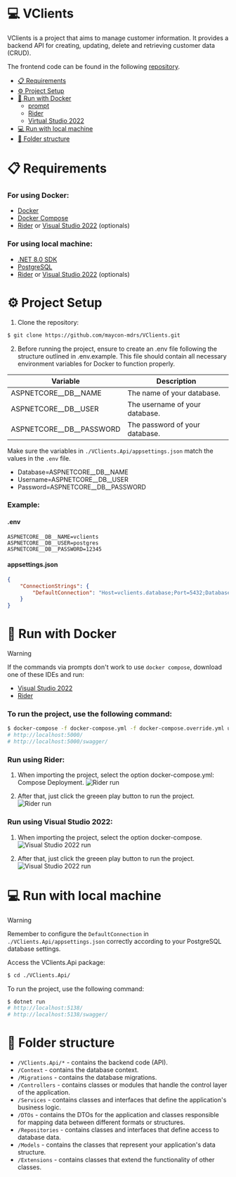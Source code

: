 ﻿# 💻 VClients

VClients is a project that aims to manage customer information. It provides a backend API for creating, updating, delete and retrieving customer data (CRUD).

The frontend code can be found in the following [repository](https://github.com/LuigiVanin/customer-manager-sample).

<!--ts-->
* [📋 Requirements](#📋-requirements)
* [⚙️ Project Setup](#⚙️-project-setup) 
* [🐋 Run with Docker](#🐋-run-with-docker) 
    * [prompt](#to-run-the-project-use-the-following-command)
    * [Rider](#run-using-rider) 
    * [Virtual Studio 2022](#run-using-visual-studio-2022) 
* [💻 Run with local machine](#💻-run-with-local-machine) 
* [📁 Folder structure](#📁-folder-structure) 
<!--te-->

# 📋 Requirements
### For using Docker:
- [Docker](https://www.docker.com/products/docker-desktop)
- [Docker Compose](https://docs.docker.com/compose/install/)
- [Rider](https://www.jetbrains.com/pt-br/rider/) or [Visual Studio 2022](https://visualstudio.microsoft.com/pt-br/vs/) (optionals)

### For using local machine:
- [.NET 8.0 SDK](https://dotnet.microsoft.com/pt-br/download/dotnet/8.0)
- [PostgreSQL](https://www.postgresql.org/download/)
- [Rider](https://www.jetbrains.com/pt-br/rider/) or [Visual Studio 2022](https://visualstudio.microsoft.com/pt-br/vs/) (optionals)

# ⚙️ Project Setup

1. Clone the repository:
  ```bash
  $ git clone https://github.com/maycon-mdrs/VClients.git
  ```

2. Before running the project, ensure to create an .env file following the structure outlined in .env.example. This file should contain all necessary environment variables for Docker to function properly.
  
  | Variable      | Description                                        |
  |---------------|----------------------------------------------------|
  | ASPNETCORE__DB__NAME | The name of your database. |
  | ASPNETCORE__DB__USER | The username of your database. |
  | ASPNETCORE__DB__PASSWORD | The password of your database. |
  
  Make sure the variables in `./VClients.Api/appsettings.json` match the values in the `.env` file. 
  - Database=ASPNETCORE__DB__NAME
  - Username=ASPNETCORE__DB__USER 
  - Password=ASPNETCORE__DB__PASSWORD
  
  ### Example:
  #### .env
  ```
  ASPNETCORE__DB__NAME=vclients
  ASPNETCORE__DB__USER=postgres
  ASPNETCORE__DB__PASSWORD=12345
  ```
  
  #### appsettings.json
  ```json
  {
      "ConnectionStrings": {
          "DefaultConnection": "Host=vclients.database;Port=5432;Database=vclients;Username=postgres;Password=12345"
      }
  }
  ```

# 🐋 Run with Docker

> [!warning]
> If the commands via prompts don't work to use `docker compose`, download one of these IDEs and run:
> - [Visual Studio 2022](https://visualstudio.microsoft.com/pt-br/vs/)
> - [Rider](https://www.jetbrains.com/pt-br/rider/)

### To run the project, use the following command:
```bash
$ docker-compose -f docker-compose.yml -f docker-compose.override.yml up -d
# http://localhost:5000/
# http://localhost:5000/swagger/
```

### Run using Rider:
1. When importing the project, select the option docker-compose.yml: Compose Deployment.
  ![Rider run](https://github.com/maycon-mdrs/web-2/assets/81583731/4257c967-1b0a-483e-934a-2c81366dcb99)

2. After that, just click the greeen play button to run the project.
  ![Rider run](https://github.com/maycon-mdrs/web-2/assets/81583731/024d4a18-a001-4857-a561-7c2de4619366)


### Run using Visual Studio 2022:
1. When importing the project, select the option docker-compose.
  ![Visual Studio 2022 run](https://github.com/maycon-mdrs/web-2/assets/81583731/4aa63121-129f-4514-9844-c049d4b2519f)

2. After that, just click the greeen play button to run the project.
    ![Visual Studio 2022 run](https://github.com/maycon-mdrs/web-2/assets/81583731/93f876c1-547c-4906-b5e0-f3241fd1c793)

# 💻 Run with local machine

> [!warning]
> Remember to configure the `DefaultConnection` in `./VClients.Api/appsettings.json` correctly according to your PostgreSQL database settings.

Access the VClients.Api package:
```bash
$ cd ./VClients.Api/
```

To run the project, use the following command:
```bash
$ dotnet run
# http://localhost:5138/
# http://localhost:5138/swagger/
```

# 📁 Folder structure
- `/VClients.Api/*` - contains the backend code (API).
- `/Context` - contains the database context.
- `/Migrations` - contains the database migrations.
- `/Controllers` - contains classes or modules that handle the control layer of the application.
- `/Services` - contains classes and interfaces that define the application's business logic.
- `/DTOs` - contains the DTOs for the application and classes responsible for mapping data between different formats or structures.
- `/Repositories` - contains classes and interfaces that define access to database data.
- `/Models` - contains the classes that represent your application's data structure.
- `/Extensions` - contains classes that extend the functionality of other classes.